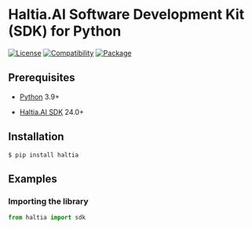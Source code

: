 # Haltia.AI Software Development Kit (SDK) for Python

[![License](https://img.shields.io/badge/license-Public%20Domain-blue.svg)](https://unlicense.org)
[![Compatibility](https://img.shields.io/badge/python-3.9%2B-blue)](https://pypi.org/project/haltia/)
[![Package](https://img.shields.io/pypi/v/haltia)](https://pypi.org/project/haltia/)

## Prerequisites

- [Python](https://python.org) 3.9+

- [Haltia.AI SDK](https://sdk.haltia.ai) 24.0+

## Installation

```shell
$ pip install haltia
```

## Examples

### Importing the library

```python
from haltia import sdk
```
